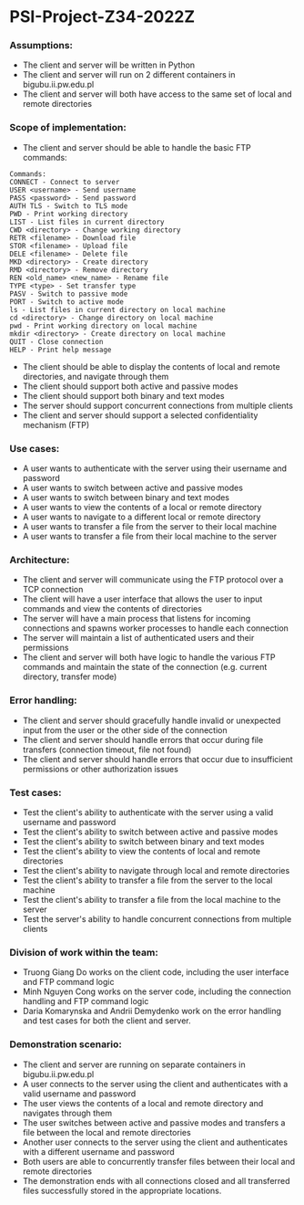 # PSI-Project-Z34-2022Z

### Assumptions:

- The client and server will be written in Python
- The client and server will run on 2 different containers in bigubu.ii.pw.edu.pl
- The client and server will both have access to the same set of local and remote directories

### Scope of implementation:

- The client and server should be able to handle the basic FTP commands:
```
Commands:
CONNECT - Connect to server
USER <username> - Send username
PASS <password> - Send password
AUTH TLS - Switch to TLS mode
PWD - Print working directory
LIST - List files in current directory
CWD <directory> - Change working directory
RETR <filename> - Download file
STOR <filename> - Upload file
DELE <filename> - Delete file
MKD <directory> - Create directory
RMD <directory> - Remove directory
REN <old_name> <new_name> - Rename file
TYPE <type> - Set transfer type
PASV - Switch to passive mode
PORT - Switch to active mode
ls - List files in current directory on local machine
cd <directory> - Change directory on local machine
pwd - Print working directory on local machine
mkdir <directory> - Create directory on local machine
QUIT - Close connection
HELP - Print help message
```
- The client should be able to display the contents of local and remote directories, and navigate through them
- The client should support both active and passive modes
- The client should support both binary and text modes
- The server should support concurrent connections from multiple clients
- The client and server should support a selected confidentiality mechanism (FTP)

### Use cases:

- A user wants to authenticate with the server using their username and password
- A user wants to switch between active and passive modes
- A user wants to switch between binary and text modes
- A user wants to view the contents of a local or remote directory
- A user wants to navigate to a different local or remote directory
- A user wants to transfer a file from the server to their local machine
- A user wants to transfer a file from their local machine to the server

### Architecture:

- The client and server will communicate using the FTP protocol over a TCP connection
- The client will have a user interface that allows the user to input commands and view the contents of directories
- The server will have a main process that listens for incoming connections and spawns worker processes to handle each connection
- The server will maintain a list of authenticated users and their permissions
- The client and server will both have logic to handle the various FTP commands and maintain the state of the connection (e.g. current directory, transfer mode)

### Error handling:

- The client and server should gracefully handle invalid or unexpected input from the user or the other side of the connection
- The client and server should handle errors that occur during file transfers (connection timeout, file not found)
- The client and server should handle errors that occur due to insufficient permissions or other authorization issues

### Test cases:

- Test the client's ability to authenticate with the server using a valid username and password
- Test the client's ability to switch between active and passive modes
- Test the client's ability to switch between binary and text modes
- Test the client's ability to view the contents of local and remote directories
- Test the client's ability to navigate through local and remote directories
- Test the client's ability to transfer a file from the server to the local machine
- Test the client's ability to transfer a file from the local machine to the server
- Test the server's ability to handle concurrent connections from multiple clients

### Division of work within the team:

- Truong Giang Do works on the client code, including the user interface and FTP command logic
- Minh Nguyen Cong works on the server code, including the connection handling and FTP command logic
- Daria Komarynska and Andrii Demydenko work on the error handling and test cases for both the client and server.

### Demonstration scenario:

- The client and server are running on separate containers in bigubu.ii.pw.edu.pl
- A user connects to the server using the client and authenticates with a valid username and password
- The user views the contents of a local and remote directory and navigates through them
- The user switches between active and passive modes and transfers a file between the local and remote directories
- Another user connects to the server using the client and authenticates with a different username and password
- Both users are able to concurrently transfer files between their local and remote directories
- The demonstration ends with all connections closed and all transferred files successfully stored in the appropriate locations.